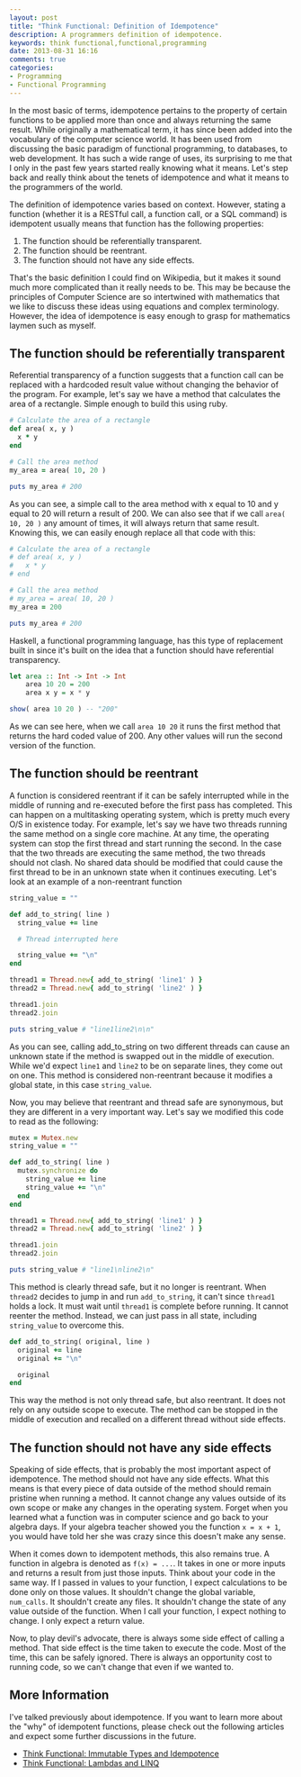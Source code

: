 ```yaml
---
layout: post
title: "Think Functional: Definition of Idempotence"
description: A programmers definition of idempotence.
keywords: think functional,functional,programming
date: 2013-08-31 16:16
comments: true
categories:
- Programming
- Functional Programming
---
```

In the most basic of terms, idempotence pertains to the property of certain functions to be applied more than once and always
returning the same result.  While originally a mathematical term, it has since been added into the vocabulary of the computer 
science world.  It has been used from discussing the basic paradigm of functional programming, to databases, to web
development.  It has such a wide range of uses, its surprising to me that I only in the past few years started really knowing
what it means.  Let's step back and really think about the tenets of idempotence and what it means to the programmers
of the world.

<!-- more -->

The definition of idempotence varies based on context.  However, stating a function (whether it is a RESTful call,
a function call, or a SQL command) is idempotent usually means that function has the following properties:

1. The function should be referentially transparent.
2. The function should be reentrant.
3. The function should not have any side effects.

That's the basic definition I could find on Wikipedia, but it makes it sound much more complicated than it really needs to
be.  This may be because the principles of Computer Science are so intertwined with mathematics that we like to discuss
these ideas using equations and complex terminology.  However, the idea of idempotence is easy enough to grasp for 
mathematics laymen such as myself.

The function should be referentially transparent
------------------------------------------------

Referential transparency of a function suggests that a function call can be replaced with a hardcoded result value without
changing the behavior of the program.  For example, let's say we have a method that calculates the area of a rectangle.
Simple enough to build this using ruby.

``` ruby
# Calculate the area of a rectangle
def area( x, y )
  x * y
end

# Call the area method
my_area = area( 10, 20 )

puts my_area # 200
```

As you can see, a simple call to the area method with x equal to 10 and y equal to 20 will return a result of 200.
We can also see that if we call `area( 10, 20 )` any amount of times, it will always return that same result.  Knowing
this, we can easily enough replace all that code with this:

``` ruby
# Calculate the area of a rectangle
# def area( x, y )
#   x * y
# end

# Call the area method
# my_area = area( 10, 20 )
my_area = 200

puts my_area # 200
```

Haskell, a functional programming language, has this type of replacement built in since it's built on the idea that a
function should have referential transparency.

``` hs
let area :: Int -> Int -> Int
    area 10 20 = 200
    area x y = x * y

show( area 10 20 ) -- "200"
```

As we can see here, when we call `area 10 20` it runs the first method that returns the hard coded value of 200.
Any other values will run the second version of the function.

The function should be reentrant
--------------------------------

A function is considered reentrant if it can be safely interrupted while in the middle of running and re-executed
before the first pass has completed.  This can happen on a multitasking operating system, which is pretty much every
O/S in existence today.  For example, let's say we have two threads running the same method on a single core machine.
At any time, the operating system can stop the first thread and start running the second.  In the case that the two
threads are executing the same method, the two threads should not clash.  No shared data should be modified that could
cause the first thread to be in an unknown state when it continues executing.  Let's look at an example of a 
non-reentrant function

``` ruby
string_value = ""

def add_to_string( line )
  string_value += line

  # Thread interrupted here

  string_value += "\n"
end

thread1 = Thread.new{ add_to_string( 'line1' ) }
thread2 = Thread.new{ add_to_string( 'line2' ) }

thread1.join
thread2.join

puts string_value # "line1line2\n\n"
```

As you can see, calling add_to_string on two different threads can cause an unknown state if the method is swapped out
in the middle of execution.  While we'd expect `line1` and `line2` to be on separate lines, they come out on one.  This
method is considered non-reentrant because it modifies a global state, in this case `string_value`.

Now, you may believe that reentrant and thread safe are synonymous, but they are different in a very important way.  Let's say
we modified this code to read as the following:

``` ruby
mutex = Mutex.new
string_value = ""

def add_to_string( line )
  mutex.synchronize do
    string_value += line
    string_value += "\n"
  end
end

thread1 = Thread.new{ add_to_string( 'line1' ) }
thread2 = Thread.new{ add_to_string( 'line2' ) }

thread1.join
thread2.join

puts string_value # "line1\nline2\n"
```

This method is clearly thread safe, but it no longer is reentrant.  When `thread2` decides to jump in and run `add_to_string`,
it can't since `thread1` holds a lock.  It must wait until `thread1` is complete before running.  It cannot reenter the method.
Instead, we can just pass in all state, including `string_value` to overcome this.

``` ruby
def add_to_string( original, line )
  original += line
  original += "\n"

  original
end
```

This way the method is not only thread safe, but also reentrant.  It does not rely on any outside scope to execute.  The 
method can be stopped in the middle of execution and recalled on a different thread without side effects.

The function should not have any side effects
---------------------------------------------

Speaking of side effects, that is probably the most important aspect of idempotence.  The method should not have any side effects.
What this means is that every piece of data outside of the method should remain pristine when running a method.  It cannot change
any values outside of its own scope or make any changes in the operating system.  Forget when you learned what
a function was in computer science and go back to your algebra days.  If your algebra teacher showed you the function `x = x + 1`, you
would have told her she was crazy since this doesn't make any sense.

When it comes down to idempotent methods, this also remains true.  A function in algebra is denoted as `f(x) = ...`.  It takes in one
or more inputs and returns a result from just those inputs.  Think about your code in the same way.  If I passed in values to your 
function, I expect calculations to be done only on those values.  It shouldn't change the global variable, `num_calls`.  It shouldn't
create any files.  It shouldn't change the state of any value outside of the function.  When I call your function, I expect nothing to
change.  I only expect a return value.

Now, to play devil's advocate, there is always some side effect of calling a method.  That side effect is the time taken to execute
the code.  Most of the time, this can be safely ignored.  There is always an opportunity cost to running code, so we can't change
that even if we wanted to.

More Information
----------------

I've talked previously about idempotence.  If you want to learn more about the "why" of idempotent functions, please check 
out the following articles and expect some further discussions in the future.

* [Think Functional: Immutable Types and Idempotence](http://www.codefixes.com/2010/11/think-functional-immutable-types-and-idempotence/)
* [Think Functional: Lambdas and LINQ](http://www.codefixes.com/2010/11/think-functional-lambdas-and-linq/)
